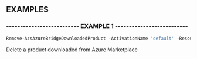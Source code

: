 ## EXAMPLES

### -------------------------- EXAMPLE 1 --------------------------
```powershell
Remove-AzsAzureBridgeDownloadedProduct -ActivationName 'default' -ResourceGroupName 'azurestack-activation' -ProductName 'microsoft.sqliaasextension-1.3.20590'
```

Delete a product downloaded from Azure Marketplace